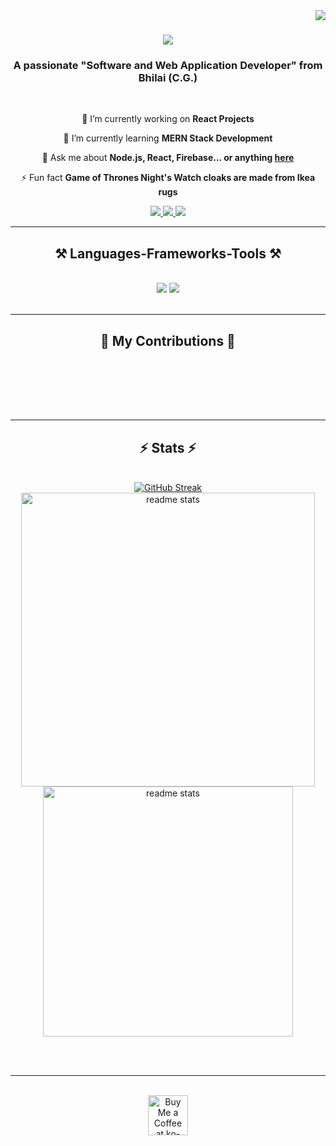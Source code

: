 <img align="right" src="https://visitor-badge.laobi.icu/badge?page_id=anubhavnair.anubhavnair" />

<h1 align="center">
    <img src="https://readme-typing-svg.herokuapp.com/?font=Righteous&size=35&center=true&vCenter=true&width=500&height=70&duration=2000&lines=Hi+There!+👋;+I'm+Anubhav+Nayar!;+I'm+am+a+Full-Stack+Web+Application+developer;" />
</h1>

<h3 align="center">A passionate "Software and Web Application Developer" from Bhilai (C.G.)</h3>

<br/>

<div align="center">
 
 🔭 I’m currently working on **React Projects**
 
 🌱 I’m currently learning **MERN Stack Development**

💬 Ask me about **Node.js, React, Firebase... or anything [here](https://github.com/anubhavnair/anubhavnair/issues)**

⚡ Fun fact **Game of Thrones Night's Watch cloaks are made from Ikea rugs**

 </div>
 
<div align="center"> 
  <a href="mailto:anubhavnair023@gmail.com">
    <img src="https://img.shields.io/badge/Gmail-333333?style=for-the-badge&logo=gmail&logoColor=red" />
  </a>
  <a href="https://www.linkedin.com/in/anubhav-nayar-759a29250?utm_source=share&utm_campaign=share_via&utm_content=profile&utm_medium=android_app" target="_blank">
    <img src="https://img.shields.io/badge/LinkedIn-0077B5?style=for-the-badge&logo=linkedin&logoColor=white" target="_blank" />
  </a>
  <a href="https://github.com/anubhavnair" target="_blank">
     <img src="https://img.shields.io/badge/Portfolio-FF5722?style=for-the-badge&logo=todoist&logoColor=white" target="_blank" /> <!-- sqlite, safari, google-chrome are other good icon options -->
  </a>
</div>

 <hr/>
 
<h2 align="center">⚒️ Languages-Frameworks-Tools ⚒️</h2>
<br/>
<div align="center">
    <img src="https://skillicons.dev/icons?i=react,bootstrap,mui,html,css,vscode,github,figma,tailwind,git,r" />
    <img src="https://skillicons.dev/icons?i=nodejs,python,javascript,typescript,express,firebase,mongodb,c,java,nextjs,mysql,flask" /><br>
</div>

<br/>
<hr/>

<div align="center">
  <h2>🐍 My Contributions 🐍</h2>
  <br>
<!--   <img alt="snake eating my contributions" src="https://raw.githubusercontent.com/salesp07/salesp07/output/github-contribution-grid-snake.svg" /> -->
  
  <br/><br/><br/>
</div>

<hr/>

<h2 align="center">⚡ Stats ⚡</h2>
<br>
<div align=center>
 <a href="https://git.io/streak-stats"><img src="https://streak-stats.demolab.com?user=anubhavnair&theme=transparent&exclude_days=Sun" alt="GitHub Streak" /></a>
  <img width='470'  src="https://github-readme-stats.vercel.app/api?username=anubhavnair&show_icons=true&rank_icon=github&theme=github_dark" alt="readme stats" />
  <br/>
      <img width='400' src="https://github-readme-stats.vercel.app/api/top-langs/?username=anubhavnair&show_icons=true&rank_icon=github&theme=github_dark" alt="readme stats" />

</div>

<br/><br/>

<hr/>

<br/>

<div align="center">
<a href='https://ko-fi.com/V7V4RAK9C' target='_blank'><img height='64' style='border:0px;height:64px;' src='https://storage.ko-fi.com/cdn/kofi1.png?v=3' border='0' alt='Buy Me a Coffee at ko-fi.com' /></a>
</div>

<br/>
